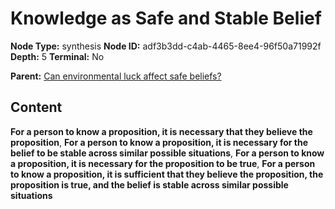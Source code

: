 # Knowledge as Safe and Stable Belief

**Node Type:** synthesis
**Node ID:** adf3b3dd-c4ab-4465-8ee4-96f50a71992f
**Depth:** 5
**Terminal:** No

**Parent:** [Can environmental luck affect safe beliefs?](can-environmental-luck-affect-safe-beliefs-antithesis-b34f7dd1-01a9-4868-bed4-69e416f0d07b.md)

## Content

**For a person to know a proposition, it is necessary that they believe the proposition**, **For a person to know a proposition, it is necessary for the belief to be stable across similar possible situations**, **For a person to know a proposition, it is necessary for the proposition to be true**, **For a person to know a proposition, it is sufficient that they believe the proposition, the proposition is true, and the belief is stable across similar possible situations**
